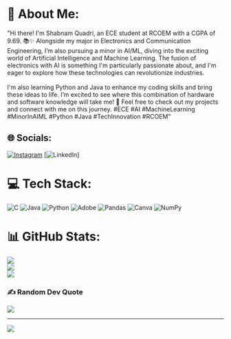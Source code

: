 # 💫 About Me:
"Hi there! I'm Shabnam Quadri, an ECE student at RCOEM with a CGPA of 9.69. 📚✨ Alongside my major in Electronics and Communication Engineering, I’m also pursuing a minor in AI/ML, diving into the exciting world of Artificial Intelligence and Machine Learning. The fusion of electronics with AI is something I'm particularly passionate about, and I'm eager to explore how these technologies can revolutionize industries.<br><br>I'm also learning Python and Java to enhance my coding skills and bring these ideas to life. I’m excited to see where this combination of hardware and software knowledge will take me! 🚀 Feel free to check out my projects and connect with me on this journey. #ECE #AI #MachineLearning #MinorInAIML #Python #Java #TechInnovation #RCOEM"


## 🌐 Socials:
[![Instagram](https://img.shields.io/badge/Instagram-%23E4405F.svg?logo=Instagram&logoColor=white)](https://instagram.com/shabnam._._04) [![LinkedIn](https://img.shields.io/badge/LinkedIn-%230077B5.svg?logo=linkedin&logoColor=white)]

# 💻 Tech Stack:
![C](https://img.shields.io/badge/c-%2300599C.svg?style=for-the-badge&logo=c&logoColor=white) ![Java](https://img.shields.io/badge/java-%23ED8B00.svg?style=for-the-badge&logo=openjdk&logoColor=white) ![Python](https://img.shields.io/badge/python-3670A0?style=for-the-badge&logo=python&logoColor=ffdd54) ![Adobe](https://img.shields.io/badge/adobe-%23FF0000.svg?style=for-the-badge&logo=adobe&logoColor=white) ![Pandas](https://img.shields.io/badge/pandas-%23150458.svg?style=for-the-badge&logo=pandas&logoColor=white) ![Canva](https://img.shields.io/badge/Canva-%2300C4CC.svg?style=for-the-badge&logo=Canva&logoColor=white) ![NumPy](https://img.shields.io/badge/numpy-%23013243.svg?style=for-the-badge&logo=numpy&logoColor=white)
# 📊 GitHub Stats:
![](https://github-readme-stats.vercel.app/api?username=ShabnamQuadri&theme=dark&hide_border=false&include_all_commits=false&count_private=false)<br/>
![](https://github-readme-streak-stats.herokuapp.com/?user=ShabnamQuadri&theme=dark&hide_border=false)<br/>
![](https://github-readme-stats.vercel.app/api/top-langs/?username=ShabnamQuadri&theme=dark&hide_border=false&include_all_commits=false&count_private=false&layout=compact)

### ✍️ Random Dev Quote
![](https://quotes-github-readme.vercel.app/api?type=horizontal&theme=radical)

---
[![](https://visitcount.itsvg.in/api?id=ShabnamQuadri&icon=0&color=0)](https://visitcount.itsvg.in)

<!-- Proudly created with GPRM ( https://gprm.itsvg.in ) -->
